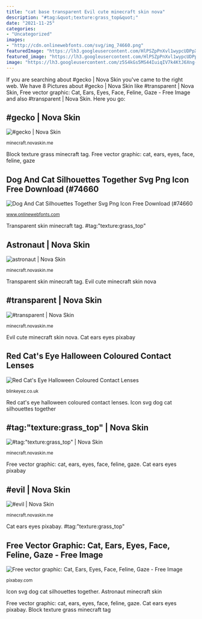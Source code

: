 ```yaml
---
title: "cat base transparent Evil cute minecraft skin nova"
description: "#tag:&quot;texture:grass_top&quot;"
date: "2021-11-25"
categories:
- "Uncategorized"
images:
- "http://cdn.onlinewebfonts.com/svg/img_74660.png"
featuredImage: "https://lh3.googleusercontent.com/HlPSZpPnXvl1wypcUDPpXKQP3C1cg6APWAEokc6SCStLGS8dy7YnvNANMQwe0NkodowOl7jRNom5jC8la7iM3_A=s400"
featured_image: "https://lh3.googleusercontent.com/HlPSZpPnXvl1wypcUDPpXKQP3C1cg6APWAEokc6SCStLGS8dy7YnvNANMQwe0NkodowOl7jRNom5jC8la7iM3_A=s400"
image: "https://lh3.googleusercontent.com/z5S4kGs5MS44IuiqIV7k4KtJ6Xng-IdSKGKT3mSdfms-LlGqTMeExZaLrrwUOKNsbftvsBfZ-_BdwqkC4Mpw=s400"
---
```


If you are searching about #gecko | Nova Skin you've came to the right web. We have 8 Pictures about #gecko | Nova Skin like #transparent | Nova Skin, Free vector graphic: Cat, Ears, Eyes, Face, Feline, Gaze - Free Image and also #transparent | Nova Skin. Here you go:

## #gecko | Nova Skin

![#gecko | Nova Skin](https://lh3.googleusercontent.com/z5S4kGs5MS44IuiqIV7k4KtJ6Xng-IdSKGKT3mSdfms-LlGqTMeExZaLrrwUOKNsbftvsBfZ-_BdwqkC4Mpw=s400 "Transparent skin minecraft tag")

<small>minecraft.novaskin.me</small>

Block texture grass minecraft tag. Free vector graphic: cat, ears, eyes, face, feline, gaze

## Dog And Cat Silhouettes Together Svg Png Icon Free Download (#74660

![Dog And Cat Silhouettes Together Svg Png Icon Free Download (#74660](http://cdn.onlinewebfonts.com/svg/img_74660.png "Dog and cat silhouettes together svg png icon free download (#74660")

<small>www.onlinewebfonts.com</small>

Transparent skin minecraft tag. #tag:&quot;texture:grass_top&quot;

## Astronaut | Nova Skin

![astronaut | Nova Skin](https://lh3.googleusercontent.com/TdD6kQvCrGZnKTPRngqBNPVZbdDp1uTV7N3RcsU5cxDqRnZt-PXcu1yafg4qAkfR3ggKh-bXGcdOIMx9HnEq=s400 "Icon svg dog cat silhouettes together")

<small>minecraft.novaskin.me</small>

Transparent skin minecraft tag. Evil cute minecraft skin nova

## #transparent | Nova Skin

![#transparent | Nova Skin](https://lh3.googleusercontent.com/xbWZR-r90lNuRsrWb20GSxA-yv48Bh0cOKgkOqVkgs9be3aWOFbAEfcpNykCG__7RU4F_CE7cZsje6cfTFpMww=s400 "Free vector graphic: cat, ears, eyes, face, feline, gaze")

<small>minecraft.novaskin.me</small>

Evil cute minecraft skin nova. Cat ears eyes pixabay

## Red Cat&#039;s Eye Halloween Coloured Contact Lenses

![Red Cat&#039;s Eye Halloween Coloured Contact Lenses](https://blinkeyez.co.uk/media/catalog/product/cache/1/image/1200x1200/9df78eab33525d08d6e5fb8d27136e95/r/e/red_cat_lens.jpg "Red cat&#039;s eye halloween coloured contact lenses")

<small>blinkeyez.co.uk</small>

Red cat&#039;s eye halloween coloured contact lenses. Icon svg dog cat silhouettes together

## #tag:&quot;texture:grass_top&quot; | Nova Skin

![#tag:&quot;texture:grass_top&quot; | Nova Skin](http://lh3.googleusercontent.com/Ay_6ZXMuOPl-ZuaN3j8JVyxVBpuLBRucX5bGeiJ_G9MwbfiZlE5MNaAyrohqargXtO_BnnbqU8auAJueUKqv7w=s400 "Dog and cat silhouettes together svg png icon free download (#74660")

<small>minecraft.novaskin.me</small>

Free vector graphic: cat, ears, eyes, face, feline, gaze. Cat ears eyes pixabay

## #evil | Nova Skin

![#evil | Nova Skin](https://lh3.googleusercontent.com/HlPSZpPnXvl1wypcUDPpXKQP3C1cg6APWAEokc6SCStLGS8dy7YnvNANMQwe0NkodowOl7jRNom5jC8la7iM3_A=s400 "Red cat&#039;s eye halloween coloured contact lenses")

<small>minecraft.novaskin.me</small>

Cat ears eyes pixabay. #tag:&quot;texture:grass_top&quot;

## Free Vector Graphic: Cat, Ears, Eyes, Face, Feline, Gaze - Free Image

![Free vector graphic: Cat, Ears, Eyes, Face, Feline, Gaze - Free Image](https://cdn.pixabay.com/photo/2013/07/13/10/32/cat-157455_640.png "Red cat&#039;s eye halloween coloured contact lenses")

<small>pixabay.com</small>

Icon svg dog cat silhouettes together. Astronaut minecraft skin

Free vector graphic: cat, ears, eyes, face, feline, gaze. Cat ears eyes pixabay. Block texture grass minecraft tag
